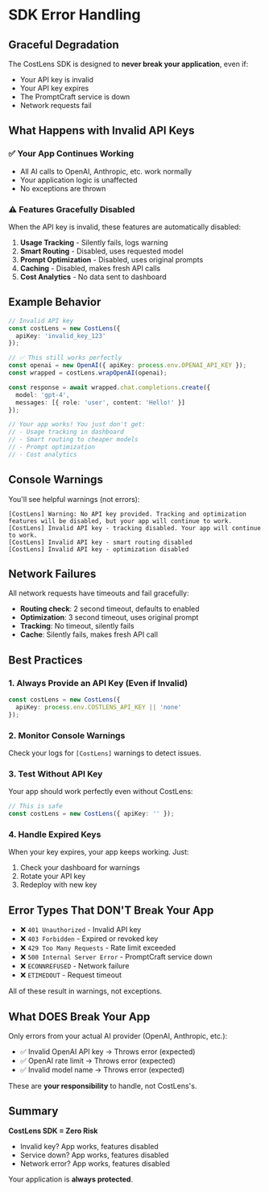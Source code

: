 # SDK Error Handling

## Graceful Degradation

The CostLens SDK is designed to **never break your application**, even if:
- Your API key is invalid
- Your API key expires
- The PromptCraft service is down
- Network requests fail

## What Happens with Invalid API Keys

### ✅ Your App Continues Working
- All AI calls to OpenAI, Anthropic, etc. work normally
- Your application logic is unaffected
- No exceptions are thrown

### ⚠️ Features Gracefully Disabled
When the API key is invalid, these features are automatically disabled:

1. **Usage Tracking** - Silently fails, logs warning
2. **Smart Routing** - Disabled, uses requested model
3. **Prompt Optimization** - Disabled, uses original prompts
4. **Caching** - Disabled, makes fresh API calls
5. **Cost Analytics** - No data sent to dashboard

## Example Behavior

```typescript
// Invalid API key
const costLens = new CostLens({ 
  apiKey: 'invalid_key_123' 
});

// ✅ This still works perfectly
const openai = new OpenAI({ apiKey: process.env.OPENAI_API_KEY });
const wrapped = costLens.wrapOpenAI(openai);

const response = await wrapped.chat.completions.create({
  model: 'gpt-4',
  messages: [{ role: 'user', content: 'Hello!' }]
});

// Your app works! You just don't get:
// - Usage tracking in dashboard
// - Smart routing to cheaper models
// - Prompt optimization
// - Cost analytics
```

## Console Warnings

You'll see helpful warnings (not errors):

```
[CostLens] Warning: No API key provided. Tracking and optimization features will be disabled, but your app will continue to work.
[CostLens] Invalid API key - tracking disabled. Your app will continue to work.
[CostLens] Invalid API key - smart routing disabled
[CostLens] Invalid API key - optimization disabled
```

## Network Failures

All network requests have timeouts and fail gracefully:

- **Routing check**: 2 second timeout, defaults to enabled
- **Optimization**: 3 second timeout, uses original prompt
- **Tracking**: No timeout, silently fails
- **Cache**: Silently fails, makes fresh API call

## Best Practices

### 1. Always Provide an API Key (Even if Invalid)
```typescript
const costLens = new CostLens({ 
  apiKey: process.env.COSTLENS_API_KEY || 'none'
});
```

### 2. Monitor Console Warnings
Check your logs for `[CostLens]` warnings to detect issues.

### 3. Test Without API Key
Your app should work perfectly even without CostLens:

```typescript
// This is safe
const costLens = new CostLens({ apiKey: '' });
```

### 4. Handle Expired Keys
When your key expires, your app keeps working. Just:
1. Check your dashboard for warnings
2. Rotate your API key
3. Redeploy with new key

## Error Types That DON'T Break Your App

- ❌ `401 Unauthorized` - Invalid API key
- ❌ `403 Forbidden` - Expired or revoked key
- ❌ `429 Too Many Requests` - Rate limit exceeded
- ❌ `500 Internal Server Error` - PromptCraft service down
- ❌ `ECONNREFUSED` - Network failure
- ❌ `ETIMEDOUT` - Request timeout

All of these result in warnings, not exceptions.

## What DOES Break Your App

Only errors from your actual AI provider (OpenAI, Anthropic, etc.):

- ✅ Invalid OpenAI API key → Throws error (expected)
- ✅ OpenAI rate limit → Throws error (expected)
- ✅ Invalid model name → Throws error (expected)

These are **your responsibility** to handle, not CostLens's.

## Summary

**CostLens SDK = Zero Risk**

- Invalid key? App works, features disabled
- Service down? App works, features disabled
- Network error? App works, features disabled

Your application is **always protected**.
